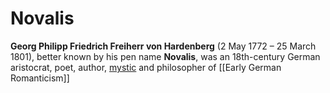 # Novalis
**Georg Philipp Friedrich Freiherr von Hardenberg** (2 May 1772 – 25 March 1801), better known by his pen name **Novalis**, was an 18th-century German aristocrat, poet, author, [mystic](Mysticism) and philosopher of [[Early German Romanticism]]